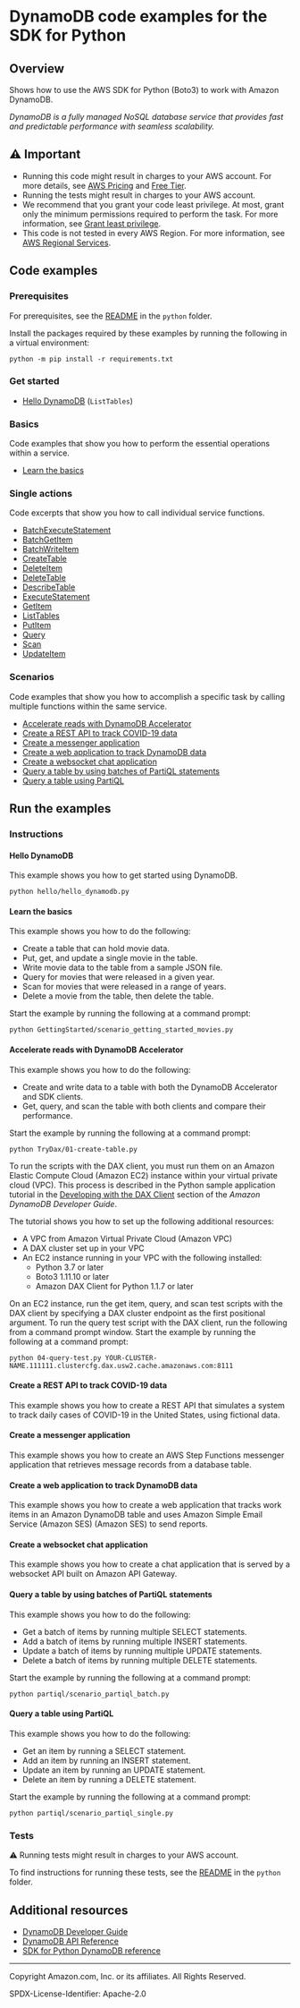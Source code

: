 # DynamoDB code examples for the SDK for Python

## Overview

Shows how to use the AWS SDK for Python (Boto3) to work with Amazon DynamoDB.

<!--custom.overview.start-->
<!--custom.overview.end-->

_DynamoDB is a fully managed NoSQL database service that provides fast and predictable performance with seamless scalability._

## ⚠ Important

* Running this code might result in charges to your AWS account. For more details, see [AWS Pricing](https://aws.amazon.com/pricing/) and [Free Tier](https://aws.amazon.com/free/).
* Running the tests might result in charges to your AWS account.
* We recommend that you grant your code least privilege. At most, grant only the minimum permissions required to perform the task. For more information, see [Grant least privilege](https://docs.aws.amazon.com/IAM/latest/UserGuide/best-practices.html#grant-least-privilege).
* This code is not tested in every AWS Region. For more information, see [AWS Regional Services](https://aws.amazon.com/about-aws/global-infrastructure/regional-product-services).

<!--custom.important.start-->
<!--custom.important.end-->

## Code examples

### Prerequisites

For prerequisites, see the [README](../../README.md#Prerequisites) in the `python` folder.

Install the packages required by these examples by running the following in a virtual environment:

```
python -m pip install -r requirements.txt
```

<!--custom.prerequisites.start-->
<!--custom.prerequisites.end-->

### Get started

- [Hello DynamoDB](hello/hello_dynamodb.py#L4) (`ListTables`)


### Basics

Code examples that show you how to perform the essential operations within a service.

- [Learn the basics](GettingStarted/scenario_getting_started_movies.py)


### Single actions

Code excerpts that show you how to call individual service functions.

- [BatchExecuteStatement](partiql/scenario_partiql_batch.py#L44)
- [BatchGetItem](batching/dynamo_batching.py#L64)
- [BatchWriteItem](GettingStarted/scenario_getting_started_movies.py#L164)
- [CreateTable](GettingStarted/scenario_getting_started_movies.py#L100)
- [DeleteItem](GettingStarted/scenario_getting_started_movies.py#L342)
- [DeleteTable](GettingStarted/scenario_getting_started_movies.py#L363)
- [DescribeTable](GettingStarted/scenario_getting_started_movies.py#L70)
- [ExecuteStatement](partiql/scenario_partiql_single.py#L43)
- [GetItem](GettingStarted/scenario_getting_started_movies.py#L223)
- [ListTables](GettingStarted/scenario_getting_started_movies.py#L140)
- [PutItem](GettingStarted/scenario_getting_started_movies.py#L193)
- [Query](GettingStarted/scenario_getting_started_movies.py#L280)
- [Scan](GettingStarted/scenario_getting_started_movies.py#L303)
- [UpdateItem](GettingStarted/scenario_getting_started_movies.py#L248)

### Scenarios

Code examples that show you how to accomplish a specific task by calling multiple
functions within the same service.

- [Accelerate reads with DynamoDB Accelerator](TryDax/01-create-table.py)
- [Create a REST API to track COVID-19 data](../../cross_service/apigateway_covid-19_tracker)
- [Create a messenger application](../../cross_service/stepfunctions_messenger)
- [Create a web application to track DynamoDB data](../../cross_service/dynamodb_item_tracker)
- [Create a websocket chat application](../../cross_service/apigateway_websocket_chat)
- [Query a table by using batches of PartiQL statements](partiql/scenario_partiql_batch.py)
- [Query a table using PartiQL](partiql/scenario_partiql_single.py)


<!--custom.examples.start-->
<!--custom.examples.end-->

## Run the examples

### Instructions


<!--custom.instructions.start-->
<!--custom.instructions.end-->

#### Hello DynamoDB

This example shows you how to get started using DynamoDB.

```
python hello/hello_dynamodb.py
```

#### Learn the basics

This example shows you how to do the following:

- Create a table that can hold movie data.
- Put, get, and update a single movie in the table.
- Write movie data to the table from a sample JSON file.
- Query for movies that were released in a given year.
- Scan for movies that were released in a range of years.
- Delete a movie from the table, then delete the table.

<!--custom.basic_prereqs.dynamodb_Scenario_GettingStartedMovies.start-->
<!--custom.basic_prereqs.dynamodb_Scenario_GettingStartedMovies.end-->

Start the example by running the following at a command prompt:

```
python GettingStarted/scenario_getting_started_movies.py
```


<!--custom.basics.dynamodb_Scenario_GettingStartedMovies.start-->
<!--custom.basics.dynamodb_Scenario_GettingStartedMovies.end-->


#### Accelerate reads with DynamoDB Accelerator

This example shows you how to do the following:

- Create and write data to a table with both the DynamoDB Accelerator and SDK clients.
- Get, query, and scan the table with both clients and compare their performance.

<!--custom.scenario_prereqs.dynamodb_Usage_DaxDemo.start-->
<!--custom.scenario_prereqs.dynamodb_Usage_DaxDemo.end-->

Start the example by running the following at a command prompt:

```
python TryDax/01-create-table.py
```


<!--custom.scenarios.dynamodb_Usage_DaxDemo.start-->
To run the scripts with the DAX client, you must run them on an Amazon Elastic Compute
Cloud (Amazon EC2) instance within your virtual private cloud (VPC). This process is
described in the Python sample application tutorial in the
[Developing with the DAX Client](https://docs.aws.amazon.com/amazondynamodb/latest/developerguide/DAX.client.html)
section of the *Amazon DynamoDB Developer Guide*.

The tutorial shows you how to set up the following additional resources:

- A VPC from Amazon Virtual Private Cloud (Amazon VPC)
- A DAX cluster set up in your VPC
- An EC2 instance running in your VPC with the following installed:
    - Python 3.7 or later
    - Boto3 1.11.10 or later
    - Amazon DAX Client for Python 1.1.7 or later

On an EC2 instance, run the get item, query, and scan test scripts with the DAX client
by specifying a DAX cluster endpoint as the first positional argument.
To run the query test script with the DAX client, run the following from a command
prompt window.
Start the example by running the following at a command prompt:

```commandline
python 04-query-test.py YOUR-CLUSTER-NAME.111111.clustercfg.dax.usw2.cache.amazonaws.com:8111
```
<!--custom.scenarios.dynamodb_Usage_DaxDemo.end-->

#### Create a REST API to track COVID-19 data

This example shows you how to create a REST API that simulates a system to track daily cases of COVID-19 in the United States, using fictional data.


<!--custom.scenario_prereqs.cross_ApiGatewayDataTracker.start-->
<!--custom.scenario_prereqs.cross_ApiGatewayDataTracker.end-->


<!--custom.scenarios.cross_ApiGatewayDataTracker.start-->
<!--custom.scenarios.cross_ApiGatewayDataTracker.end-->

#### Create a messenger application

This example shows you how to create an AWS Step Functions messenger application that retrieves message records from a database table.


<!--custom.scenario_prereqs.cross_StepFunctionsMessenger.start-->
<!--custom.scenario_prereqs.cross_StepFunctionsMessenger.end-->


<!--custom.scenarios.cross_StepFunctionsMessenger.start-->
<!--custom.scenarios.cross_StepFunctionsMessenger.end-->

#### Create a web application to track DynamoDB data

This example shows you how to create a web application that tracks work items in an Amazon DynamoDB table and uses Amazon Simple Email Service (Amazon SES) (Amazon SES) to send reports.


<!--custom.scenario_prereqs.cross_DynamoDBDataTracker.start-->
<!--custom.scenario_prereqs.cross_DynamoDBDataTracker.end-->


<!--custom.scenarios.cross_DynamoDBDataTracker.start-->
<!--custom.scenarios.cross_DynamoDBDataTracker.end-->

#### Create a websocket chat application

This example shows you how to create a chat application that is served by a websocket API built on Amazon API Gateway.


<!--custom.scenario_prereqs.cross_ApiGatewayWebsocketChat.start-->
<!--custom.scenario_prereqs.cross_ApiGatewayWebsocketChat.end-->


<!--custom.scenarios.cross_ApiGatewayWebsocketChat.start-->
<!--custom.scenarios.cross_ApiGatewayWebsocketChat.end-->

#### Query a table by using batches of PartiQL statements

This example shows you how to do the following:

- Get a batch of items by running multiple SELECT statements.
- Add a batch of items by running multiple INSERT statements.
- Update a batch of items by running multiple UPDATE statements.
- Delete a batch of items by running multiple DELETE statements.

<!--custom.scenario_prereqs.dynamodb_Scenario_PartiQLBatch.start-->
<!--custom.scenario_prereqs.dynamodb_Scenario_PartiQLBatch.end-->

Start the example by running the following at a command prompt:

```
python partiql/scenario_partiql_batch.py
```


<!--custom.scenarios.dynamodb_Scenario_PartiQLBatch.start-->
<!--custom.scenarios.dynamodb_Scenario_PartiQLBatch.end-->

#### Query a table using PartiQL

This example shows you how to do the following:

- Get an item by running a SELECT statement.
- Add an item by running an INSERT statement.
- Update an item by running an UPDATE statement.
- Delete an item by running a DELETE statement.

<!--custom.scenario_prereqs.dynamodb_Scenario_PartiQLSingle.start-->
<!--custom.scenario_prereqs.dynamodb_Scenario_PartiQLSingle.end-->

Start the example by running the following at a command prompt:

```
python partiql/scenario_partiql_single.py
```


<!--custom.scenarios.dynamodb_Scenario_PartiQLSingle.start-->
<!--custom.scenarios.dynamodb_Scenario_PartiQLSingle.end-->

### Tests

⚠ Running tests might result in charges to your AWS account.


To find instructions for running these tests, see the [README](../../README.md#Tests)
in the `python` folder.



<!--custom.tests.start-->
<!--custom.tests.end-->

## Additional resources

- [DynamoDB Developer Guide](https://docs.aws.amazon.com/amazondynamodb/latest/developerguide/Introduction.html)
- [DynamoDB API Reference](https://docs.aws.amazon.com/amazondynamodb/latest/APIReference/Welcome.html)
- [SDK for Python DynamoDB reference](https://boto3.amazonaws.com/v1/documentation/api/latest/reference/services/dynamodb.html)

<!--custom.resources.start-->
<!--custom.resources.end-->

---

Copyright Amazon.com, Inc. or its affiliates. All Rights Reserved.

SPDX-License-Identifier: Apache-2.0